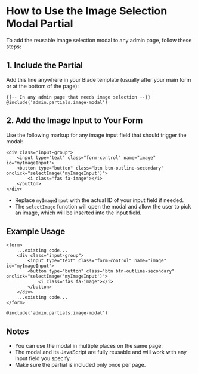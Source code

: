 # How to Use the Image Selection Modal Partial

To add the reusable image selection modal to any admin page, follow these steps:

## 1. Include the Partial

Add this line anywhere in your Blade template (usually after your main form or at the bottom of the page):

```blade
{{-- In any admin page that needs image selection --}}
@include('admin.partials.image-modal')
```

## 2. Add the Image Input to Your Form

Use the following markup for any image input field that should trigger the modal:

```blade
<div class="input-group">
    <input type="text" class="form-control" name="image" id="myImageInput">
    <button type="button" class="btn btn-outline-secondary" onclick="selectImage('myImageInput')">
        <i class="fas fa-image"></i>
    </button>
</div>
```

-   Replace `myImageInput` with the actual ID of your input field if needed.
-   The `selectImage` function will open the modal and allow the user to pick an image, which will be inserted into the input field.

## Example Usage

```blade
<form>
    ...existing code...
    <div class="input-group">
        <input type="text" class="form-control" name="image" id="myImageInput">
        <button type="button" class="btn btn-outline-secondary" onclick="selectImage('myImageInput')">
            <i class="fas fa-image"></i>
        </button>
    </div>
    ...existing code...
</form>

@include('admin.partials.image-modal')
```

## Notes

-   You can use the modal in multiple places on the same page.
-   The modal and its JavaScript are fully reusable and will work with any input field you specify.
-   Make sure the partial is included only once per page.
